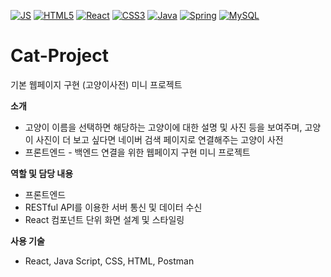 [![JS](https://img.shields.io/badge/JavaScript-F7DF1E?style=flat-square&logo=JavaScript&logoColor=white)](https://github.com/dragong-sm/Masinsa-Project)
  [![HTML5](https://img.shields.io/badge/HTML5-E34F26?style=flat-square&logo=HTML5&logoColor=white)](https://github.com/dragong-sm/Masinsa-Project)
  [![React](https://img.shields.io/badge/React-61DAFB?style=flat-square&logo=React&logoColor=white)](https://github.com/dragong-sm/Masinsa-Project)
  [![CSS3](https://img.shields.io/badge/CSS3-1572B6?style=flat-square&logo=CSS3&logoColor=white)](https://github.com/dragong-sm/Masinsa-Project)
  [![Java](https://img.shields.io/badge/Java-007396?style=flat-square&logo=Java&logoColor=white)](https://github.com/Joowon0220/weather)
  [![Spring](https://img.shields.io/badge/Spring-6DB33F6?style=flat-square&logo=Spring&logoColor=white)](https://github.com/dragong-sm/Masinsa-Project)
  [![MySQL](https://img.shields.io/badge/MySQL-4479A1?style=flat-square&logo=MySQL&logoColor=white)](https://github.com/dragong-sm/Masinsa-Project)

# Cat-Project
기본 웹페이지 구현 (고양이사전) 미니 프로젝트

**소개**

- 고양이 이름을 선택하면 해당하는 고양이에 대한 설명 및 사진 등을 보여주며, 고양이 사진이 더 보고 싶다면 네이버 검색 페이지로 연결해주는 고양이 사전
- 프론트엔드 - 백엔드 연결을 위한 웹페이지 구현 미니 프로젝트

**역할 및 담당 내용**

- 프론트엔드
- RESTful API를 이용한 서버 통신 및 데이터 수신
- React 컴포넌트 단위 화면 설계 및 스타일링

**사용 기술**
- React, Java Script, CSS, HTML, Postman
